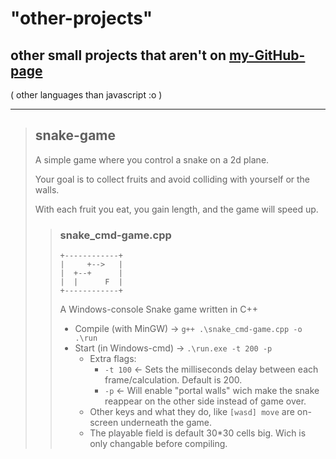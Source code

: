 
# "other-projects"

## other small projects that aren't on [my-GitHub-page](https://maz01001.github.io)

( other languages than javascript :o )

----
>
> ## snake-game
>
> A simple game where you control a snake on a 2d plane.
>
> Your goal is to collect fruits and avoid colliding with yourself or the walls.
>
> With each fruit you eat, you gain length, and the game will speed up.
>
> >
> > ### snake_cmd-game.cpp
> >
> >     +------------+
> >     |     +-->   |
> >     |  +--+      |
> >     |  |      F  |
> >     +------------+
> >
> > A Windows-console Snake game written in C++
> >
> > + Compile (with MinGW) → `g++ .\snake_cmd-game.cpp -o .\run`
> > + Start (in Windows-cmd) → `.\run.exe -t 200 -p`
> >   + Extra flags:
> >     + `-t 100` ← Sets the milliseconds delay between each frame/calculation. Default is 200.
> >     + `-p` ← Will enable "portal walls" wich make the snake reappear on the other side instead of game over.
> >   + Other keys and what they do, like `[wasd] move` are on-screen underneath the game.
> >   + The playable field is default 30*30 cells big. Wich is only changable before compiling.
> >
>

